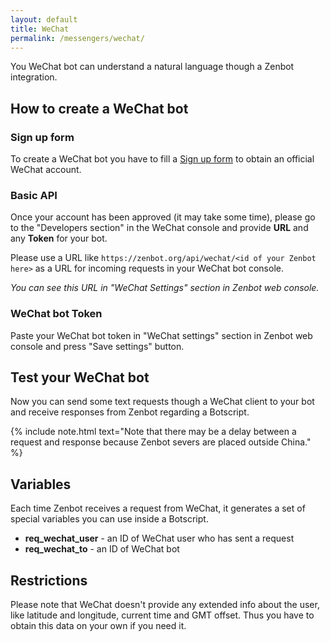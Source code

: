 ```yaml
---
layout: default
title: WeChat
permalink: /messengers/wechat/
---
```


You WeChat bot can understand a natural language though a Zenbot integration.

## How to create a WeChat bot

### Sign up form
To create a WeChat bot you have to fill a [Sign up form](https://mp.weixin.qq.com/cgi-bin/readtemplate?t=register/step1_tmpl) to obtain an official WeChat account.

### Basic API
Once your account has been approved (it may take some time), please go to the "Developers section" in the WeChat console and provide **URL** and any **Token** for your bot.

Please use a URL like `https://zenbot.org/api/wechat/<id of your Zenbot here>` as a URL for incoming requests in your WeChat bot console.

_You can see this URL in "WeChat Settings" section in Zenbot web console._

### WeChat bot Token
Paste your WeChat bot token in "WeChat settings" section in Zenbot web console and press "Save settings" button.

## Test your WeChat bot
Now you can send some text requests though a WeChat client to your bot and receive responses from Zenbot regarding a Botscript.

{% include note.html text="Note that there may be a delay between a request and response because Zenbot severs are placed outside China." %}

## Variables
Each time Zenbot receives a request from WeChat, it generates a set of special variables you can use inside a Botscript.

- **req_wechat_user** - an ID of WeChat user who has sent a request
- **req_wechat_to** - an ID of WeChat bot

## Restrictions
Please note that WeChat doesn\'t provide any extended info about the user, like latitude and longitude, current time and GMT offset.
Thus you have to obtain this data on your own if you need it.